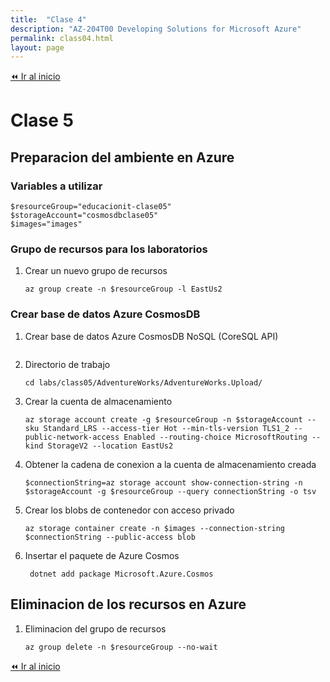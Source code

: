 ```yaml
---
title:  "Clase 4"
description: "AZ-204T00 Developing Solutions for Microsoft Azure"
permalink: class04.html
layout: page
---
```


[⏪ Ir al inicio](index.md)

# Clase 5

## Preparacion del ambiente en Azure

### Variables a utilizar

```pwsh
$resourceGroup="educacionit-clase05"
$storageAccount="cosmosdbclase05"
$images="images"
```

### Grupo de recursos para los laboratorios

1. Crear un nuevo grupo de recursos
    ```pwsh
    az group create -n $resourceGroup -l EastUs2
    ```

### Crear base de datos Azure CosmosDB

1. Crear base de datos Azure CosmosDB NoSQL (CoreSQL API)
    ```pwsh
    ```
1. Directorio de trabajo
    ```pwsh
    cd labs/class05/AdventureWorks/AdventureWorks.Upload/
    ```
1. Crear la cuenta de almacenamiento
    ```pwsh
    az storage account create -g $resourceGroup -n $storageAccount --sku Standard_LRS --access-tier Hot --min-tls-version TLS1_2 --public-network-access Enabled --routing-choice MicrosoftRouting --kind StorageV2 --location EastUs2
    ```
1. Obtener la cadena de conexion a la cuenta de almacenamiento creada
    ```pwsh
    $connectionString=az storage account show-connection-string -n $storageAccount -g $resourceGroup --query connectionString -o tsv
    ```
1. Crear los blobs de contenedor con acceso privado
    ```pwsh
    az storage container create -n $images --connection-string $connectionString --public-access blob
    ```
1. Insertar el paquete de Azure Cosmos
    ```pwsh
     dotnet add package Microsoft.Azure.Cosmos
    ```

## Eliminacion de los recursos en Azure

1. Eliminacion del grupo de recursos
    ```pwsh
    az group delete -n $resourceGroup --no-wait
    ```

[⏪ Ir al inicio](index.md)